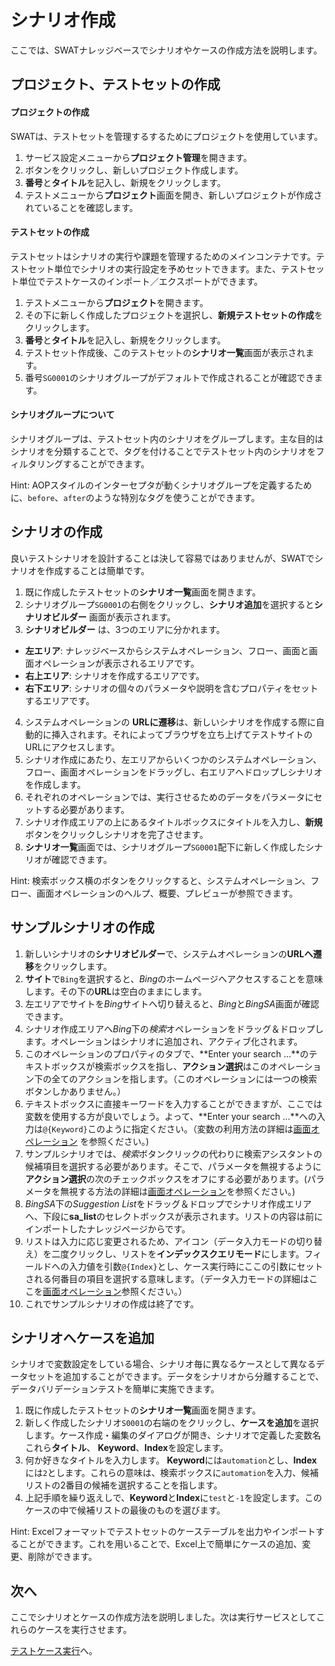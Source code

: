 ﻿シナリオ作成
===

ここでは、SWATナレッジベースでシナリオやケースの作成方法を説明します。

プロジェクト、テストセットの作成
---

#### プロジェクトの作成

SWATは、テストセットを管理するするためにプロジェクトを使用しています。

1. サービス設定メニューから**プロジェクト管理**を開きます。
2. <span class="glyphicon glyphicon-plus"></span>ボタンをクリックし、新しいプロジェクト作成します。
3. **番号**と**タイトル**を記入し、新規をクリックします。
4. テストメニューから**プロジェクト**画面を開き、新しいプロジェクトが作成されていることを確認します。

#### テストセットの作成

テストセットはシナリオの実行や課題を管理するためのメインコンテナです。テストセット単位でシナリオの実行設定を予めセットできます。また、テストセット単位でテストケースのインポート／エクスポートができます。

1. テストメニューから**プロジェクト**を開きます。
2. その下に新しく作成したプロジェクトを選択し、**新規テストセットの作成**をクリックします。
3. **番号**と**タイトル**を記入し、新規をクリックします。
5. テストセット作成後、このテストセットの**シナリオ一覧**画面が表示されます。 
6. 番号`SG0001`のシナリオグループがデフォルトで作成されることが確認できます。

#### シナリオグループについて

シナリオグループは、テストセット内のシナリオをグループします。主な目的はシナリオを分類することで、タグを付けることでテストセット内のシナリオをフィルタリングすることができます。

Hint: AOPスタイルのインターセプタが動くシナリオグループを定義するために、`before`、`after`のような特別なタグを使うことができます。 

シナリオの作成
---

良いテストシナリオを設計することは決して容易ではありませんが、SWATでシナリオを作成することは簡単です。

1. 既に作成したテストセットの**シナリオ一覧**画面を開きます。
2. シナリオグループ`SG0001`の右側<span class="caret"></span>をクリックし、**シナリオ追加**を選択すると**シナリオビルダー** 画面が表示されます。 
3. **シナリオビルダー** は、3つのエリアに分かれます。
 * **左エリア**: ナレッジベースからシステムオペレーション、フロー、画面と画面オペレーションが表示されるエリアです。
 * **右上エリア**: シナリオを作成するエリアです。
 * **右下エリア**: シナリオの個々のパラメータや説明を含むプロパティをセットするエリアです。
4. システムオペレーションの **URLに遷移**は、新しいシナリオを作成する際に自動的に挿入されます。それによってブラウザを立ち上げてテストサイトのURLにアクセスします。
5. シナリオ作成にあたり、左エリアからいくつかのシステムオペレーション、フロー、画面オペレーションをドラッグし、右エリアへドロップしシナリオを作成します。 
6. それぞれのオペレーションでは、実行させるためのデータをパラメータにセットする必要があります。
7. シナリオ作成エリアの上にあるタイトルボックスにタイトルを入力し、**新規**ボタンをクリックしシナリオを完了させます。
8. **シナリオ一覧**画面では、シナリオグループ`SG0001`配下に新しく作成したシナリオが確認できます。

Hint: 検索ボックス横の<span class="glyphicon glyphicon-eye-open"></span>ボタンをクリックすると、システムオペレーション、フロー、画面オペレーションのヘルプ、概要、プレビューが参照できます。

サンプルシナリオの作成
---

1. 新しいシナリオの**シナリオビルダー**で、システムオペレーションの**URLへ遷移**をクリックします。
2. **サイト**で`Bing`を選択すると、*Bing*のホームページへアクセスすることを意味します。その下の**URL**は空白のままにします。
3. 左エリアでサイトを*Bing*サイトへ切り替えると、*Bing*と*BingSA*画面が確認できます。
4. シナリオ作成エリアへ*Bing*下の*検索*オペレーションをドラッグ＆ドロップします。オペレーションはシナリオに追加され、アクティブ化されます。 
5. このオペレーションのプロパティの<span class="glyphicon glyphicon-th-list"></span>タブで、**Enter your search ...**のテキストボックスが検索ボックスを指し、**アクション選択**はこのオペレーション下の全てのアクションを指します。（このオペレーションには一つの検索ボタンしかありません。）
6. テキストボックスに直接キーワードを入力することができますが、ここでは変数を使用する方が良いでしょう。よって、**Enter your search ...**への入力は`@{Keyword}`このように指定ください。（変数の利用方法の詳細は[画面オペレーション](ref_web_operation.md#Using_Variable) を参照ください。)
7. サンプルシナリオでは、*検索*ボタンクリックの代わりに検索アシスタントの候補項目を選択する必要があります。そこで、パラメータを無視するように**アクション選択**の次のチェックボックスをオフにする必要があります。(パラメータを無視する方法の詳細は[画面オペレーション](ref_web_operation.md#Ignoring_Parameter)を参照ください。)
8. *BingSA*下の*Suggestion List*をドラッグ＆ドロップでシナリオ作成エリアへ、下段に**sa_list**のセレクトボックスが表示されます。リストの内容は前にインポートしたナレッジページからです。
9. リストは入力に応じ変更されるため、<span class="glyphicon glyphicon-refresh"></span>アイコン（データ入力モードの切り替え）を二度クリックし、リストを**インデックスクエリモード**にします。フィールドへの入力値を引数`@{Index}`とし、ケース実行時にここの引数にセットされる何番目の項目を選択する意味します。（データ入力モードの詳細はここを[画面オペレーション](ref_web_operation.md#Querying_Modes)参照ください。）
10. これでサンプルシナリオの作成は終了です。

シナリオへケースを追加
---

シナリオで変数設定をしている場合、シナリオ毎に異なるケースとして異なるデータセットを追加することができます。データをシナリオから分離することで、データバリデーションテストを簡単に実施できます。

1. 既に作成したテストセットの**シナリオ一覧**画面を開きます。 
2. 新しく作成したシナリオ`S0001`の右端の<span class="caret"></span>をクリックし、**ケースを追加**を選択します。ケース作成・編集のダイアログが開き、シナリオで定義した変数名これら**タイトル**、 **Keyword**、**Index**を設定します。
3. 何か好きなタイトルを入力します。 **Keyword**には`automation`とし、**Index**には`2`とします。これらの意味は、検索ボックスに`automation`を入力、候補リストの2番目の候補を選択することを指します。
4. 上記手順を繰り返えしで、**Keyword**と**Index**に`test`と`-1`を設定します。このケースの中で候補リストの最後のものを選びます。

Hint: Excelフォーマットでテストセットのケーステーブルを出力やインポートすることができます。これを用いることで、Excel上で簡単にケースの追加、変更、削除ができます。

次へ
----

ここでシナリオとケースの作成方法を説明しました。次は実行サービスとしてこれらのケースを実行させます。

[テストケース実行](guide_execution.md)へ。